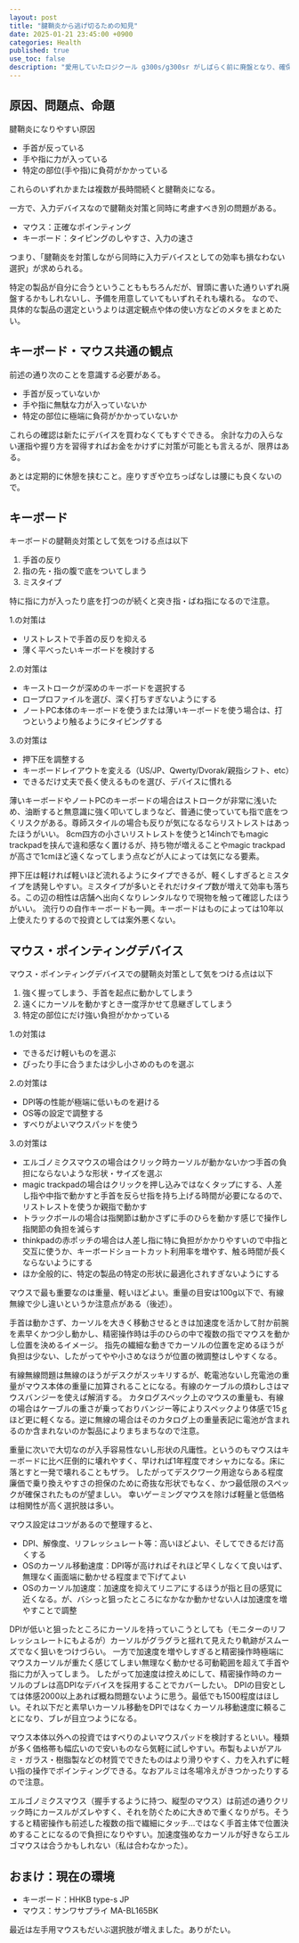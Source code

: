 ```yaml
---
layout: post
title: "腱鞘炎から逃げ切るための知見"
date: 2025-01-21 23:45:00 +0900
categories: Health
published: true
use_toc: false
description: "愛用していたロジクール g300s/g300sr がしばらく前に廃盤となり、確保していた予備機もほどなく壊れ、いよいよ追い詰められ彷徨ううち入力デバイス選びや使い方の最適解がわかってきたのでまとめます。"
---
```



## 原因、問題点、命題

腱鞘炎になりやすい原因

* 手首が反っている
* 手や指に力が入っている
* 特定の部位(手や指)に負荷がかかっている

これらのいずれかまたは複数が長時間続くと腱鞘炎になる。

一方で、入力デバイスなので腱鞘炎対策と同時に考慮すべき別の問題がある。
* マウス：正確なポインティング
* キーボード：タイピングのしやすさ、入力の速さ

つまり、「腱鞘炎を対策しながら同時に入力デバイスとしての効率も損なわない選択」が求められる。

特定の製品が自分に合うということももちろんだが、冒頭に書いた通りいずれ廃盤するかもしれないし、予備を用意していてもいずれそれも壊れる。
なので、具体的な製品の選定というよりは選定観点や体の使い方などのメタをまとめたい。

## キーボード・マウス共通の観点

前述の通り次のことを意識する必要がある。

* 手首が反っていないか
* 手や指に無駄な力が入っていないか
* 特定の部位に極端に負荷がかかっていないか

これらの確認は新たにデバイスを買わなくてもすぐできる。
余計な力の入らない運指や握り方を習得すればお金をかけずに対策が可能とも言えるが、限界はある。

あとは定期的に休憩を挟むこと。座りすぎや立ちっぱなしは腰にも良くないので。

## キーボード

キーボードの腱鞘炎対策として気をつける点は以下
1. 手首の反り
2. 指の先・指の腹で底をついてしまう
3. ミスタイプ

特に指に力が入ったり底を打つのが続くと突き指・ばね指になるので注意。

1.の対策は
* リストレストで手首の反りを抑える
* 薄く平べったいキーボードを検討する

2.の対策は
* キーストロークが深めのキーボードを選択する
* ロープロファイルを選び、深く打ちすぎないようにする
* ノートPC本体のキーボードを使うまたは薄いキーボードを使う場合は、打つというより触るようにタイピングする

3.の対策は
* 押下圧を調整する
* キーボードレイアウトを変える（US/JP、Qwerty/Dvorak/親指シフト、etc）
* できるだけ丈夫で長く使えるものを選び、デバイスに慣れる

薄いキーボードやノートPCのキーボードの場合はストロークが非常に浅いため、油断すると無意識に強く叩いてしまうなど、普通に使っていても指で底をつくリスクがある。尊師スタイルの場合も反りが気になるならリストレストはあったほうがいい。
8cm四方の小さいリストレストを使うと14inchでもmagic trackpadを挟んで違和感なく置けるが、持ち物が増えることやmagic trackpadが高さで1cmほど遠くなってしまう点などが人によっては気になる要素。

押下圧は軽ければ軽いほど流れるようにタイプできるが、軽くしすぎるとミスタイプを誘発しやすい。ミスタイプが多いとそれだけタイプ数が増えて効率も落ちる。この辺の相性は店舗へ出向くなりレンタルなりで現物を触って確認したほうがいい。
流行りの自作キーボードも一興。キーボードはものによっては10年以上使えたりするので投資としては案外悪くない。

## マウス・ポインティングデバイス

マウス・ポインティングデバイスでの腱鞘炎対策として気をつける点は以下
1. 強く握ってしまう、手首を起点に動かしてしまう
2. 遠くにカーソルを動かすとき一度浮かせて息継ぎしてしまう
3. 特定の部位にだけ強い負担がかかっている

1.の対策は
* できるだけ軽いものを選ぶ
* ぴったり手に合うまたは少し小さめのものを選ぶ

2.の対策は
* DPI等の性能が極端に低いものを避ける
* OS等の設定で調整する
* すべりがよいマウスパッドを使う

3.の対策は
* エルゴノミクスマウスの場合はクリック時カーソルが動かないかつ手首の負担にならないような形状・サイズを選ぶ
* magic trackpadの場合はクリックを押し込みではなくタップにする、人差し指や中指で動かすと手首を反らせ指を持ち上げる時間が必要になるので、リストレストを使うか親指で動かす
* トラックボールの場合は指関節は動かさずに手のひらを動かす感じで操作し指関節の負担を減らす
* thinkpadの赤ポッチの場合は人差し指に特に負担がかかりやすいので中指と交互に使うか、キーボードショートカット利用率を増やす、触る時間が長くならないようにする
* ほか全般的に、特定の製品の特定の形状に最適化されすぎないようにする

マウスで最も重要なのは重量、軽いほどよい。重量の目安は100g以下で、有線無線で少し違いというか注意点がある（後述）。

手首は動かさず、カーソルを大きく移動させるときは加速度を活かして肘か前腕を素早くかつ少し動かし、精密操作時は手のひらの中で複数の指でマウスを動かし位置を決めるイメージ。
指先の繊細な動きでカーソルの位置を定めるほうが負担は少ない、したがってやや小さめなほうが位置の微調整はしやすくなる。

有線無線問題は無線のほうがデスクがスッキリするが、乾電池ないし充電池の重量がマウス本体の重量に加算されることになる。有線のケーブルの煩わしさはマウスバンジーを使えば解消する。
カタログスペック上のマウスの重量も、有線の場合はケーブルの重さが乗っておりバンジー等によりスペックより体感で15ｇほど更に軽くなる。逆に無線の場合はそのカタログ上の重量表記に電池が含まれるのか含まれないのか製品によりまちまちなので注意。

重量に次いで大切なのが入手容易性ないし形状の凡庸性。というのもマウスはキーボードに比べ圧倒的に壊れやすく、早ければ1年程度でオシャカになる。床に落とすと一発で壊れることもザラ。
したがってデスクワーク用途ならある程度廉価で乗り換えやすさの担保のために奇抜な形状でもなく、かつ最低限のスペックが確保されたものが望ましい。
幸いゲーミングマウスを除けば軽量と低価格は相関性が高く選択肢は多い。

マウス設定はコツがあるので整理すると、
* DPI、解像度、リフレッシュレート等：高いほどよい、そしてできるだけ高くする
* OSのカーソル移動速度：DPI等が高ければそれほど早くしなくて良いはず、無理なく画面端に動かせる程度まで下げてよい
* OSのカーソル加速度：加速度を抑えてリニアにするほうが指と目の感覚に近くなる。が、バシっと狙ったところになかなか動かせない人は加速度を増やすことで調整

DPIが低いと狙ったところにカーソルを持っていこうとしても（モニターのリフレッシュレートにもよるが）カーソルがグラグラと揺れて見えたり軌跡がスムーズでなく狙いをつけづらい。
一方で加速度を増やしすぎると精密操作時極端にマウスカーソルが重たく感じてしまい無理なく動かせる可動範囲を超えて手首や指に力が入ってしまう。
したがって加速度は控えめにして、精密操作時のカーソルのブレは高DPIなデバイスを採用することでカバーしたい。
DPIの目安としては体感2000以上あれば概ね問題ないように思う。最低でも1500程度はほしい。それ以下だと素早いカーソル移動をDPIではなくカーソル移動速度に頼ることになり、ブレが目立つようになる。

マウス本体以外への投資ではすべりのよいマウスパッドを検討するといい。種類が多く価格帯も幅広いので安いものなら気軽に試しやすい。布製もよいがアルミ・ガラス・樹脂製などの材質でできたものはより滑りやすく、力を入れずに軽い指の操作でポインティングできる。なおアルミは冬場冷えがきつかったりするので注意。

エルゴノミクスマウス（握手するように持つ、縦型のマウス）は前述の通りクリック時にカースルがズレやすく、それを防ぐために大きめで重くなりがち。そうすると精密操作も前述した複数の指で繊細にタッチ...ではなく手首主体で位置決めすることになるので負担になりやすい。加速度強めなカーソルが好きならエルゴマウスは合うかもしれない（私は合わなかった）。

## おまけ：現在の環境

* キーボード：HHKB type-s JP
* マウス：サンワサプライ MA-BL165BK

最近は左手用マウスもだいぶ選択肢が増えました。ありがたい。
